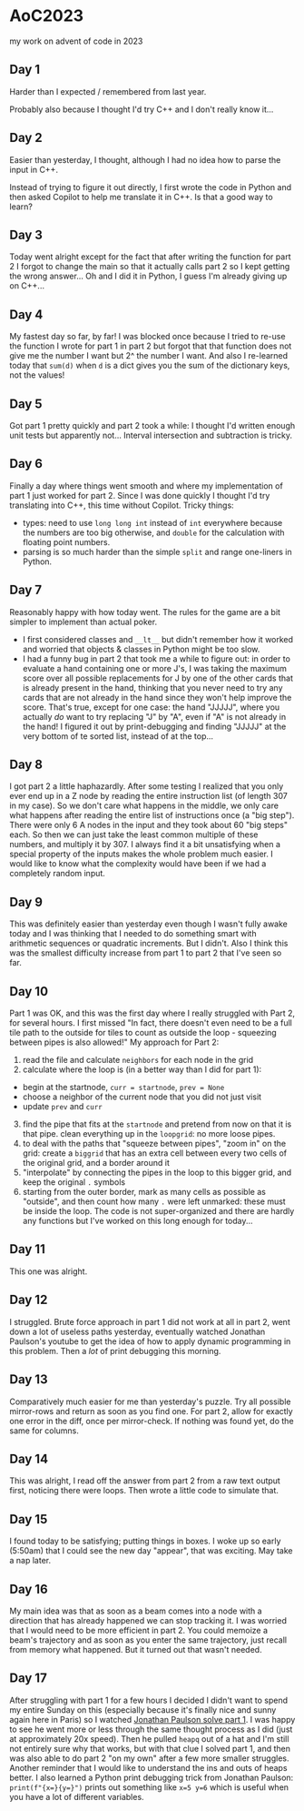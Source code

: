 # AoC2023
my work on advent of code in 2023

## Day 1
Harder than I expected / remembered from last year.

Probably also because I thought I'd try C++ and I don't really know it...

## Day 2
Easier than yesterday, I thought, although I had no idea how to parse the input in C++.

Instead of trying to figure it out directly, I first wrote the code in Python
and then asked Copilot to help me translate it in C++. Is that a good way to
learn?

## Day 3
Today went alright except for the fact that after writing the function for part
2 I forgot to change the main so that it actually calls part 2 so I kept
getting the wrong answer...
Oh and I did it in Python, I guess I'm already giving up on C++...

## Day 4
My fastest day so far, by far! I was blocked once because I tried to re-use the function I wrote for part 1 in part 2 but forgot that that function does not give me the number I want but 2^ the number I want. 
And also I re-learned today that `sum(d)` when `d` is a dict gives you the sum of the dictionary keys, not the values! 

## Day 5
Got part 1 pretty quickly and part 2 took a while: I thought I'd written enough unit tests but apparently not... Interval intersection and subtraction is tricky.

## Day 6
Finally a day where things went smooth and where my implementation of part 1 just worked for part 2.
Since I was done quickly I thought I'd try translating into C++, this time
without Copilot. Tricky things: 
  * types: need to use `long long int` instead of `int` everywhere because the numbers
    are too big otherwise, and `double` for the calculation with floating point
    numbers.
  * parsing is so much harder than the simple `split` and range one-liners in
    Python.

## Day 7
Reasonably happy with how today went. The rules for the game are a bit simpler to implement than actual poker. 
* I first considered classes and `__lt__` but didn't remember how it worked and worried that objects & classes in Python might be too slow.
* I had a funny bug in part 2 that took me a while to figure out: in order to evaluate a hand containing one or more J's, I was taking the maximum score over all possible replacements for J by one of the other cards that is already present in the hand, thinking that you never need to try any cards that are not already in the hand since they won't help improve the score. That's true, except for one case: the hand "JJJJJ", where you actually _do_ want to try replacing "J" by "A", even if "A" is not already in the hand! I figured it out by print-debugging and finding "JJJJJ" at the very bottom of te sorted list, instead of at the top...

## Day 8

I got part 2 a little haphazardly. After some testing I realized that you only ever end up in a Z node by reading the entire instruction list (of length 307 in my case). So we don't care what happens in the middle, we only care what happens after reading the entire list of instructions once (a "big step"). There were only 6 A nodes in the input and they took about 60 "big steps" each. So then we can just take the least common multiple of these numbers, and multiply it by 307.
I always find it a bit unsatisfying when a special property of the inputs makes the whole problem much easier. I would like to know what the complexity would have been if we had a completely random input.

## Day 9

This was definitely easier than yesterday even though I wasn't fully awake today and I was thinking that I needed to do something smart with arithmetic sequences or quadratic increments. But I didn't. Also I think this was the smallest difficulty increase from part 1 to part 2 that I've seen so far.

## Day 10

Part 1 was OK, and this was the first day where I really struggled with Part 2, for several hours.
I first missed "In fact, there doesn't even need to be a full tile path to the outside for tiles to count as outside the loop - squeezing between pipes is also allowed!"
My approach for Part 2: 
1. read the file and calculate `neighbors` for each node in the grid
2. calculate where the loop is (in a better way than I did for part 1): 
  * begin at the startnode, `curr = startnode`, `prev = None`
  * choose a neighbor of the current node that you did not just visit
  * update `prev` and `curr`
3. find the pipe that fits at the `startnode` and pretend from now on that it is that pipe.
   clean everything up in the `loopgrid`: no more loose pipes.
4. to deal with the paths that "squeeze between pipes", "zoom in" on the grid: create a `biggrid`
   that has an extra cell between every two cells of the original grid, and a border around it
5. "interpolate" by connecting the pipes in the loop to this bigger grid, and keep the original `.` symbols
6. starting from the outer border, mark as many cells as possible as "outside", and then count how many `.` were left unmarked: these must be inside the loop.
The code is not super-organized and there are hardly any functions but I've worked on this long enough for today...

## Day 11

This one was alright.

## Day 12

I struggled. Brute force approach in part 1 did not work at all in part 2, went down a lot of useless paths yesterday, eventually watched Jonathan Paulson's youtube to get the idea of how to apply dynamic programming in this problem. Then a *lot* of print debugging this morning.

## Day 13

Comparatively much easier for me than yesterday's puzzle. 
Try all possible mirror-rows and return as soon as you find one.
For part 2, allow for exactly one error in the diff, once per mirror-check. 
If nothing was found yet, do the same for columns.

## Day 14

This was alright, I read off the answer from part 2 from a raw text output first, noticing there were loops. Then wrote a little code to simulate that.

## Day 15

I found today to be satisfying; putting things in boxes. I woke up so early (5:50am) that I could see the new day "appear", that was exciting. May take a nap later.

## Day 16

My main idea was that as soon as a beam comes into a node with a direction that has already happened 
we can stop tracking it. I was worried that I would need to be more efficient in part 2. You could 
memoize a beam's trajectory and as soon as you enter the same trajectory, just recall from memory
what happened. But it turned out that wasn't needed.

## Day 17

After struggling with part 1 for a few hours I decided I didn't want to spend my entire Sunday
on this (especially because it's finally nice and sunny again here in Paris) so I watched
[Jonathan Paulson solve part 1](https://www.youtube.com/watch?v=jcZw1jRkUDE). I was happy to see he went more or less through the same
thought process as I did (just at approximately 20x speed). Then he pulled `heapq` out of a
hat and I'm still not entirely sure why that works, but with that clue I solved part 1, and 
then was also able to do part 2 "on my own" after a few more smaller struggles.
Another reminder that I would like to understand the ins and outs of heaps better.
I also learned a Python print debugging trick from Jonathan Paulson: `print(f"{x=}{y=}")` 
prints out something like `x=5 y=6` which is useful when you have a lot of different variables.
